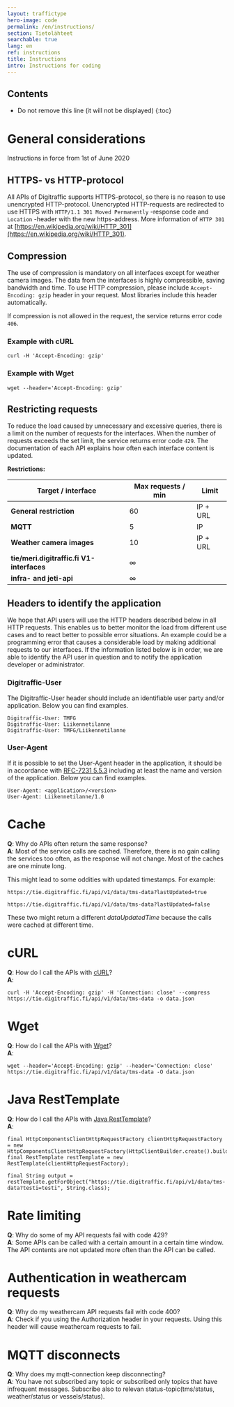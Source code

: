 ```yaml
---
layout: traffictype
hero-image: code
permalink: /en/instructions/
section: Tietolähteet
searchable: true
lang: en
ref: instructions
title: Instructions
intro: Instructions for coding
---
```


<h2 id="contents">Contents</h2>

* Do not remove this line (it will not be displayed)
{:toc}

# General considerations

Instructions in force from 1st of June 2020

## HTTPS- vs HTTP-protocol

All APIs of Digitraffic supports HTTPS-protocol, so there is no reason to use unencrypted HTTP-protocol.
Unencrypted HTTP-requests are redirected to use HTTPS with ```HTTP/1.1 301 Moved Permanently``` -response code and
```Location``` -header with the new https-address.
More information of ```HTTP 301``` at [https://en.wikipedia.org/wiki/HTTP_301](https://en.wikipedia.org/wiki/HTTP_301).

## Compression  

The use of compression is mandatory on all interfaces except for weather camera images.
The data from the interfaces is highly compressible, saving bandwidth and time.
To use HTTP compression, please include `Accept-Encoding: gzip` header in your request. 
Most libraries include this header automatically.

If compression is not allowed in the request, the service returns error code `406`.

### Example with cURL
```
curl -H 'Accept-Encoding: gzip'
```
### Example with Wget
```
wget --header='Accept-Encoding: gzip'
```

## Restricting requests  

To reduce the load caused by unnecessary and excessive queries, there is a limit on the number of requests for the interfaces.
When the number of requests exceeds the set limit, the service returns error code `429`.
The documentation of each API explains how often each interface content is updated.

**Restrictions:**  

| **Target / interface**      | **Max requests / min** | **Limit**
|-----------------------|-------------------|-------------|
| **General restriction**   | 60                | IP + URL    
| **MQTT**              | 5                 | IP          
| **Weather camera images**   | 10                | IP + URL    
| **tie/meri.digitraffic.fi V1-interfaces**     | &infin;                 |             
| **infra- and jeti-api**     | &infin;                 |             

## Headers to identify the application

We hope that API users will use the HTTP headers described below in all HTTP requests.
This enables us to better monitor the load from different use cases and to react better to possible error situations.
An example could be a programming error that causes a considerable load by making additional requests to our interfaces.
If the information listed below is in order, we are able to identify the API user in question and to notify 
the application developer or administrator.

### Digitraffic-User

The Digitraffic-User header should include an identifiable user party and/or application. Below you can find examples.

`Digitraffic-User: TMFG`  
`Digitraffic-User: Liikennetilanne`  
`Digitraffic-User: TMFG/Liikennetilanne`  

### User-Agent

If it is possible to set the User-Agent header in the application, it should be in accordance with [RFC-7231 5.5.3](https://tools.ietf.org/html/rfc7231#section-5.5.3)
including at least the name and version of the application. Below you can find examples.

`User-Agent: <application>/<version>`  
`User-Agent: Liikennetilanne/1.0`


# Cache
__Q__: Why do APIs often return the same response?  
__A__: Most of the service calls are cached.  Therefore, there is no gain calling the services too often, as the response will not change.  Most
of the caches are one minute long.

This might lead to some oddities with updated timestamps. For example:

`https://tie.digitraffic.fi/api/v1/data/tms-data?lastUpdated=true`

`https://tie.digitraffic.fi/api/v1/data/tms-data?lastUpdated=false`

These two might return a different _dataUpdatedTime_ because the calls were cached at different time.

# cURL
__Q__: How do I call the APIs with [cURL](https://curl.haxx.se/)?  
__A__:
```
curl -H 'Accept-Encoding: gzip' -H 'Connection: close' --compress https://tie.digitraffic.fi/api/v1/data/tms-data -o data.json
```

# Wget
__Q__: How do I call the APIs with [Wget](https://www.gnu.org/software/wget/)?  
__A__:
```
wget --header='Accept-Encoding: gzip' --header='Connection: close' https://tie.digitraffic.fi/api/v1/data/tms-data -O data.json
```

# Java RestTemplate
__Q__: How do I call the APIs with [Java RestTemplate](https://docs.spring.io/spring/docs/current/javadoc-api/org/springframework/web/client/RestTemplate.html)?  
__A__:
```
final HttpComponentsClientHttpRequestFactory clientHttpRequestFactory = new HttpComponentsClientHttpRequestFactory(HttpClientBuilder.create().build());
final RestTemplate restTemplate = new RestTemplate(clientHttpRequestFactory);

final String output = restTemplate.getForObject("https://tie.digitraffic.fi/api/v1/data/tms-data?testi=testi", String.class);
```

# Rate limiting
__Q__: Why do some of my API requests fail with code 429?  
__A__: Some APIs can be called with a certain amount in a certain time window. The API contents are not updated more often than the API can be called.  

# Authentication in weathercam requests
__Q__: Why do my weathercam API requests fail with code 400?  
__A__: Check if you using the Authorization header in your requests. Using this header will cause weathercam requests to fail.  

# MQTT disconnects
__Q__: Why does my mqtt-connection keep disconnecting?  
__A__: You have not subscribed any topic or subscribed only topics that have infrequent messages. 
Subscribe also to relevan status-topic(tms/status, weather/status or vessels/status).
